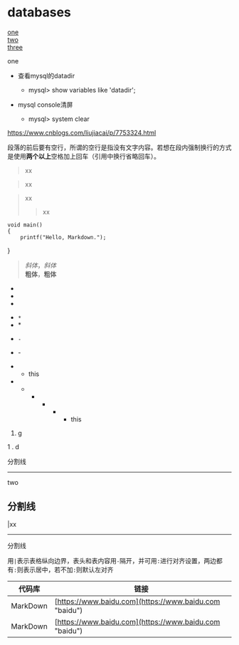 # databases

<a href="#one">one</a>  
<a href="#two">two</a>  
<a href="#three">three </a>



<a name="one">one</a>


+ 查看mysql的datadir
  + mysql> show variables like 'datadir';

+ mysql console清屏
  + mysql> system clear


https://www.cnblogs.com/liujiacai/p/7753324.html


  
  
段落的前后要有空行，所谓的空行是指没有文字内容。若想在段内强制换行的方式是使用**两个以上**空格加上回车（引用中换行省略回车）。


> xx

> xx

> xx
>> xx


    void main()    
    {    
        printf("Hello, Markdown.");    
}  


> *斜体*，_斜体_    
> **粗体**，__粗体__


+
+
+

* `*`
* \*

- `-`
- \-

- + this

- + - + - + this

1. g



1 . d

分割线
***

<a name="two">two</a>

分割线
---

|xx

___
分割线


用`|`表示表格纵向边界，表头和表内容用`-`隔开，并可用`:`进行对齐设置，两边都有`:`则表示居中，若不加`:`则默认左对齐

|代码库                              |链接                                |
|--------------------------------|------------------------------------|
|MarkDown                              |[https://www.baidu.com](https://www.baidu.com "baidu")|
|MarkDown                              |[https://www.baidu.com](https://www.baidu.com "baidu")|

